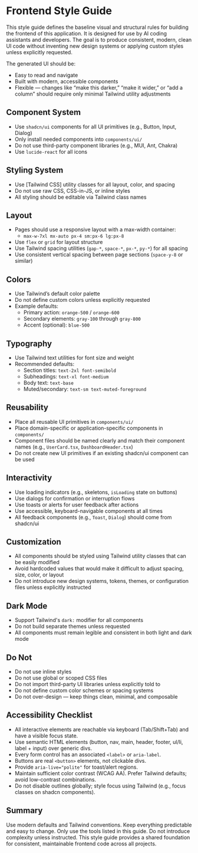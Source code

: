 # Frontend Style Guide

This style guide defines the baseline visual and structural rules for building the frontend of this application. It is designed for use by AI coding assistants and developers. The goal is to produce consistent, modern, clean UI code without inventing new design systems or applying custom styles unless explicitly requested.

The generated UI should be:

- Easy to read and navigate
- Built with modern, accessible components
- Flexible — changes like “make this darker,” “make it wider,” or “add a column” should require only minimal Tailwind utility adjustments

## Component System

- Use `shadcn/ui` components for all UI primitives (e.g., Button, Input, Dialog)
- Only install needed components into `components/ui/`
- Do not use third-party component libraries (e.g., MUI, Ant, Chakra)
- Use `lucide-react` for all icons

## Styling System

- Use [Tailwind CSS] utility classes for all layout, color, and spacing
- Do not use raw CSS, CSS-in-JS, or inline styles
- All styling should be editable via Tailwind class names

## Layout

- Pages should use a responsive layout with a max-width container:
  - `max-w-7xl mx-auto px-4 sm:px-6 lg:px-8`
- Use `flex` or `grid` for layout structure
- Use Tailwind spacing utilities (`gap-*`, `space-*`, `px-*`, `py-*`) for all spacing
- Use consistent vertical spacing between page sections (`space-y-8` or similar)

## Colors

- Use Tailwind’s default color palette
- Do not define custom colors unless explicitly requested
- Example defaults:
  - Primary action: `orange-500` / `orange-600`
  - Secondary elements: `gray-100` through `gray-800`
  - Accent (optional): `blue-500`

## Typography

- Use Tailwind text utilities for font size and weight
- Recommended defaults:
  - Section titles: `text-2xl font-semibold`
  - Subheadings: `text-xl font-medium`
  - Body text: `text-base`
  - Muted/secondary: `text-sm text-muted-foreground`

## Reusability

- Place all reusable UI primitives in `components/ui/`
- Place domain-specific or application-specific components in `components/`
- Component files should be named clearly and match their component names (e.g., `UserCard.tsx`, `DashboardHeader.tsx`)
- Do not create new UI primitives if an existing shadcn/ui component can be used

## Interactivity

- Use loading indicators (e.g., skeletons, `isLoading` state on buttons)
- Use dialogs for confirmation or interruption flows
- Use toasts or alerts for user feedback after actions
- Use accessible, keyboard-navigable components at all times
- All feedback components (e.g., `Toast`, `Dialog`) should come from shadcn/ui

## Customization

- All components should be styled using Tailwind utility classes that can be easily modified
- Avoid hardcoded values that would make it difficult to adjust spacing, size, color, or layout
- Do not introduce new design systems, tokens, themes, or configuration files unless explicitly instructed

## Dark Mode

- Support Tailwind's `dark:` modifier for all components
- Do not build separate themes unless requested
- All components must remain legible and consistent in both light and dark mode

## Do Not

- Do not use inline styles
- Do not use global or scoped CSS files
- Do not import third-party UI libraries unless explicitly told to
- Do not define custom color schemes or spacing systems
- Do not over-design — keep things clean, minimal, and composable

## Accessibility Checklist

- All interactive elements are reachable via keyboard (Tab/Shift+Tab) and have a visible focus state.
- Use semantic HTML elements (button, nav, main, header, footer, ul/li, label + input) over generic divs.
- Every form control has an associated `<label>` or `aria-label`.
- Buttons are real `<button>` elements, not clickable divs.
- Provide `aria-live="polite"` for toast/alert regions.
- Maintain sufficient color contrast (WCAG AA). Prefer Tailwind defaults; avoid low-contrast combinations.
- Do not disable outlines globally; style focus using Tailwind (e.g., focus classes on shadcn components).

## Summary

Use modern defaults and Tailwind conventions. Keep everything predictable and easy to change. Only use the tools listed in this guide. Do not introduce complexity unless instructed. This style guide provides a shared foundation for consistent, maintainable frontend code across all projects.
